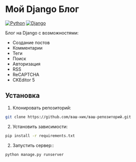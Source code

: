 # Мой Django Блог

[![Python](https://img.shields.io/badge/Python-3.12-blue.svg)](https://python.org)
[![Django](https://img.shields.io/badge/Django-5-green.svg)](https://djangoproject.com)

Блог на Django с возможностями:
- Создание постов
- Комментарии
- Теги
- Поиск
- Авторизация
- RSS
- ReCAPTCHA
- CKEditor 5

## Установка

1. Клонировать репозиторий:
```bash
git clone https://github.com/ваш-ник/ваш-репозиторий.git
```
2. Установить зависимости:
```bash
pip install -r requirements.txt
```
2. Запустить сервер::
```bash
python manage.py runserver
```